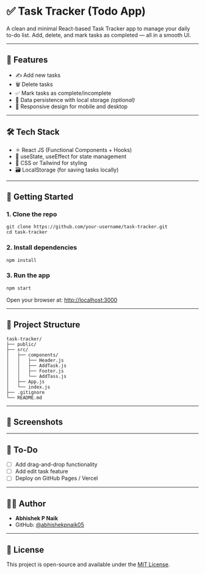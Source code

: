 # ✅ Task Tracker (Todo App)

A clean and minimal React-based Task Tracker app to manage your daily to-do list. Add, delete, and mark tasks as completed — all in a smooth UI.

---

## 🚀 Features

- ✍️ Add new tasks  
- 🗑️ Delete tasks  
- ✅ Mark tasks as complete/incomplete  
- 💾 Data persistence with local storage *(optional)*  
- 📱 Responsive design for mobile and desktop

---

## 🛠️ Tech Stack

- ⚛️ React JS (Functional Components + Hooks)  
- 🧠 useState, useEffect for state management  
- 💅 CSS or Tailwind for styling  
- 🗃️ LocalStorage (for saving tasks locally)

---

## 🌈 Getting Started

### 1. Clone the repo

```
git clone https://github.com/your-username/task-tracker.git
cd task-tracker
```

### 2. Install dependencies

```
npm install
```

### 3. Run the app

```bash
npm start
```

Open your browser at: [http://localhost:3000](http://localhost:3000)

---

## 📁 Project Structure

```
task-tracker/
├── public/
├── src/
│   ├── components/
│   │   ├── Header.js
│   │   ├── AddTask.js
│   │   ├── Footer.js
│   │   └── AddTass.js
│   ├── App.js
│   └── index.js
├── .gitignore
└── README.md
```

---

## 📸 Screenshots

<!-- ![Task Tracker](screenshot.png) -->



---

## 📌 To-Do

- [ ] Add drag-and-drop functionality  
- [ ] Add edit task feature  
- [ ] Deploy on GitHub Pages / Vercel  

---

## 🧑‍💻 Author

- **Abhishek P Naik**  
- GitHub: [@abhishekpnaik05](https://github.com/abhishekpnaik05)

---

## 📄 License

This project is open-source and available under the [MIT License](LICENSE).
